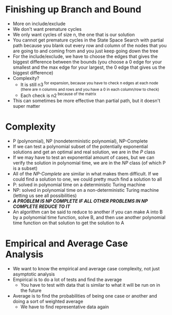 # Finishing up Branch and Bound

- More on include/exclude
- We don't want premature cycles
- We only want cycles of size n, the one that is our solution
- You cannot get premature cycles in the State Space Search with partial path because you blank out every row and column of the nodes that you are going to and coming from and you just keep going down the tree
- For the include/exclude, we have to choose the edges that gives the biggest difference between the bounds (you choose a 0 edge for your smallest and the max edge for your largest, the 0 edge that gives us the biggest difference)
- Complexity?
    - It is still n</sup>3<sup> for expansion, because you have to check n edges at each node (there are n columns and rows and you have a 0 in each column/row to check)
    - Each check is n</sup>2<sup> because of the matrix
- This can sometimes be more effective than partial path, but it doesn't super matter 


# Complexity

- P (polynomial), NP (nondeterministic polynomial), NP-Complete
- If we can test a polynomial subset of the potentially exponential solutions and get an optimal and real solution, we are in the <i>P</i> class
- If we may have to test an exponential amount of cases, but we can verify the solution in polynomial time, we are in the <i>NP</i> class (of which P is a subset)
- All of the <i>NP-Complete</i> are similar in what makes them difficult. If we could find a solution to one, we could pretty much find a solution to all
- P: solved in polynomial time on a deterministic Turing machine
- NP: solved in polynomial time on a non-deterministic Turing machine (letting us see all possibilities)
- <b><i>A PROBLEM IS NP COMPLETE IF ALL OTHER PROBLEMS IN NP COMPLETE REDUCE TO IT</b></i>
- An algorithm can be said to reduce to another if you can make A into B by a polynomial time function, solve B, and then use another polynomial time function on that solution to get the solution to A


# Empirical and Average Case Analysis

- We want to know the empirical and average case complexity, not just asymptotic analysis
- Empirical is to do a lot of tests and find the average
    - You have to test with data that is similar to what it will be run on in the future
- Average is to find the probabilities of being one case or another and doing a sort of weighted average
    - We have to find representative data again
